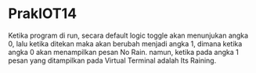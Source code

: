 # PrakIOT14
Ketika program di run, secara default logic toggle akan menunjukan angka 0, lalu ketika ditekan maka akan berubah menjadi angka 1, dimana ketika angka 0 akan menampilkan pesan No Rain. namun, ketika pada angka 1 pesan yang ditampilkan pada Virtual Terminal adalah Its Raining.
